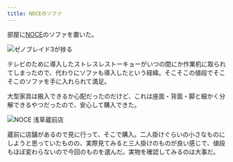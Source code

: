 ```yaml
---
title: NOCEのソファ
---
```

部屋に[NOCE](https://www.noce.co.jp/)のソファを置いた。

![](https://lh6.googleusercontent.com/WPWtAFE8zJjbxJmHktdRLPsGx64roxk4qQsXOoUEgrn1o8xHah1dJ8qHzJnsnnqD3P2Cq_jKljVIOHN1JqgOgvER3euk5UvjvG4wFHlF6T38ap-UoIDFAoRCYDt4xKhmuWI1vfGGgjVh_lAGppvQQOpnIBhZLSA8-XpnCFc7Qxsi-EkNtLckklYl-dHIcA "ゼノブレイド3が捗る")

テレビのために導入したストレスレストーキョーがいつの間にか作業机に取られてしまったので、代わりにソファも導入したという経緯。そこそこの値段でそこそこのソファを手に入れられて満足。

大型家具は搬入できるか心配だったのだけど、これは座面・背面・脚と細かく分解できるやつだったので、安心して購入できた。

![](https://lh5.googleusercontent.com/CTLiq3Yso5Ey3jcbJ7kMI1o58adzT6jwpLBAZljr_IAi8sVhjhq4tRoEfqRs68AY07A10CJqfqnc0KAyJh3YaaLuumcSOK-ADwT5_lyd01rDhsA1hKcX8tyUun_NP-umm-uk1iMyzfOdTZ6KFAkhb_XZfFhqB-HvZMu5I5jnFz2xsxHmTio2vZ4848ufuw "NOCE 浅草蔵前店")

蔵前に店舗があるので見に行って、そこで購入。二人掛けぐらいの小さなものにしようと思っていたものの、実際見てみると三人掛けのものが良い感じで、値段もほぼ変わらないので今回のものを選んだ。実物を確認してみるのは大事だ。
